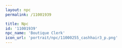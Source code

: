 ```yaml
---
layout: npc
permalink: /11001939

title: Npc
id: '11001939'
npc_name: 'Boutique Clerk'
icon_url: 'portrait/npc/11000255_cashhair3_p.png'
---
```

